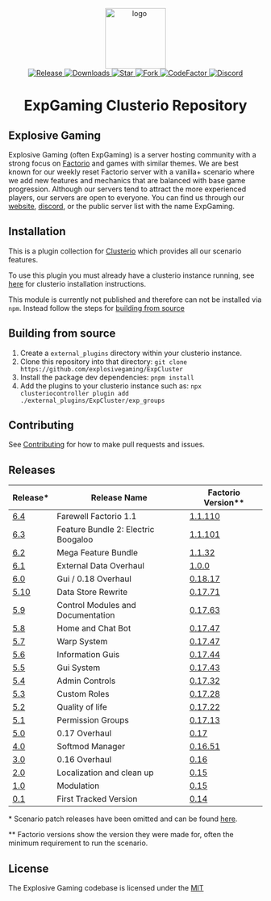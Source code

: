 <p align="center">
  <img alt="logo" src="https://avatars2.githubusercontent.com/u/39745392?s=200&v=4" width="120">
  <br>
  <a href="https://github.com/explosivegaming/scenario/tags">
    <img src="https://img.shields.io/github/tag/explosivegaming/scenario.svg?label=Release" alt="Release">
  </a>
  <a href="https://github.com/explosivegaming/scenario/archive/master.zip">
    <img src="https://img.shields.io/github/downloads/explosivegaming/scenario/total.svg?label=Downloads" alt="Downloads">
  </a>
  <a href="https://github.com/explosivegaming/scenario/stargazers">
    <img src="https://img.shields.io/github/stars/explosivegaming/scenario.svg?label=Stars" alt="Star">
  </a>
  <a href="http://github.com/explosivegaming/scenario/fork">
    <img src="https://img.shields.io/github/forks/explosivegaming/scenario.svg?label=Forks" alt="Fork">
  </a>
  <a href="https://www.codefactor.io/repository/github/explosivegaming/scenario">
    <img src="https://www.codefactor.io/repository/github/explosivegaming/scenario/badge" alt="CodeFactor">
  </a>
  <a href="https://discord.explosivegaming.nl">
    <img src="https://discordapp.com/api/guilds/260843215836545025/widget.png?style=shield" alt="Discord">
  </a>
</p>
<h1 align="center">ExpGaming Clusterio Repository</h2>

## Explosive Gaming

Explosive Gaming (often ExpGaming) is a server hosting community with a strong focus on [Factorio][factorio] and games with similar themes. We are best known for our weekly reset Factorio server with a vanilla+ scenario where we add new features and mechanics that are balanced with base game progression. Although our servers tend to attract the more experienced players, our servers are open to everyone. You can find us through our [website], [discord], or the public server list with the name ExpGaming.

## Installation

This is a plugin collection for [Clusterio](https://github.com/clusterio/clusterio) which provides all our scenario features.

To use this plugin you must already have a clusterio instance running, see [here](https://github.com/clusterio/clusterio?tab=readme-ov-file#installation) for clusterio installation instructions.

This module is currently not published and therefore can not be installed via `npm`. Instead follow the steps for [building from source](#building-from-source)

## Building from source

1) Create a `external_plugins` directory within your clusterio instance.
2) Clone this repository into that directory: `git clone https://github.com/explosivegaming/ExpCluster`
3) Install the package dev dependencies: `pnpm install`
4) Add the plugins to your clusterio instance such as: `npx clusteriocontroller plugin add ./external_plugins/ExpCluster/exp_groups`

## Contributing

See [Contributing](CONTRIBUTING.md) for how to make pull requests and issues.

## Releases

| Release* | Release Name | Factorio Version** |
|---|---|---|
| [6.4][s6.4] | Farewell Factorio 1.1 | [1.1.110][f1.1.110] |
| [6.3][s6.3] | Feature Bundle 2: Electric Boogaloo | [1.1.101][f1.1.101] |
| [6.2][s6.2] | Mega Feature Bundle | [1.1.32][f1.1.32] |
| [6.1][s6.1] | External Data Overhaul | [1.0.0][f1.0.0] |
| [6.0][s6.0] | Gui / 0.18 Overhaul | [0.18.17][f0.18.17] |
| [5.10][s5.10] | Data Store Rewrite | [0.17.71][f0.17.71] |
| [5.9][s5.9] | Control Modules and Documentation | [0.17.63][f0.17.63] |
| [5.8][s5.8] | Home and Chat Bot | [0.17.47][f0.17.49] |
| [5.7][s5.7] | Warp System | [0.17.47][f0.17.47] |
| [5.6][s5.6] | Information Guis | [0.17.44][f0.17.44] |
| [5.5][s5.5] | Gui System | [0.17.43][f0.17.43] |
| [5.4][s5.4] | Admin Controls | [0.17.32][f0.17.32] |
| [5.3][s5.3] | Custom Roles | [0.17.28][f0.17.28] |
| [5.2][s5.2] | Quality of life | [0.17.22][f0.17.22] |
| [5.1][s5.1] | Permission Groups | [0.17.13][f0.17.13] |
| [5.0][s5.0] | 0.17 Overhaul| [0.17][f0.17.9] |
| [4.0][s4.0] | Softmod Manager | [0.16.51][f0.16.51] |
| [3.0][s3.0] | 0.16 Overhaul | [0.16][f0.16] |
| [2.0][s2.0] | Localization and clean up | [0.15][f0.15] |
| [1.0][s1.0] | Modulation | [0.15][f0.15] |
| [0.1][s0.1] | First Tracked Version | [0.14][f0.14] |

\* Scenario patch releases have been omitted and can be found [here][releases].

\*\* Factorio versions show the version they were made for, often the minimum requirement to run the scenario.

[s6.4]: https://github.com/explosivegaming/scenario/releases/tag/6.4.0
[s6.3]: https://github.com/explosivegaming/scenario/releases/tag/6.3.0
[s6.2]: https://github.com/explosivegaming/scenario/releases/tag/6.2.0
[s6.1]: https://github.com/explosivegaming/scenario/releases/tag/6.1.0
[s6.0]: https://github.com/explosivegaming/scenario/releases/tag/6.0.0
[s5.10]: https://github.com/explosivegaming/scenario/releases/tag/5.10.0
[s5.9]: https://github.com/explosivegaming/scenario/releases/tag/5.9.0
[s5.8]: https://github.com/explosivegaming/scenario/releases/tag/5.8.0
[s5.7]: https://github.com/explosivegaming/scenario/releases/tag/5.7.0
[s5.6]: https://github.com/explosivegaming/scenario/releases/tag/5.6.0
[s5.5]: https://github.com/explosivegaming/scenario/releases/tag/5.5.0
[s5.4]: https://github.com/explosivegaming/scenario/releases/tag/5.4.0
[s5.3]: https://github.com/explosivegaming/scenario/releases/tag/5.3.0
[s5.2]: https://github.com/explosivegaming/scenario/releases/tag/5.2.0
[s5.1]: https://github.com/explosivegaming/scenario/releases/tag/5.1.0
[s5.0]: https://github.com/explosivegaming/scenario/releases/tag/5.0.0
[s4.0]: https://github.com/explosivegaming/scenario/releases/tag/v4.0
[s3.0]: https://github.com/explosivegaming/scenario/releases/tag/v3.0
[s2.0]: https://github.com/explosivegaming/scenario/releases/tag/v2.0
[s1.0]: https://github.com/explosivegaming/scenario/releases/tag/v1.0
[s0.1]: https://github.com/explosivegaming/scenario/releases/tag/v0.1

[f1.1.110]: https://wiki.factorio.com/Version_history/1.1.0#1.1.110
[f1.1.101]: https://wiki.factorio.com/Version_history/1.1.0#1.1.101
[f1.1.32]: https://wiki.factorio.com/Version_history/1.1.0#1.1.32
[f1.0.0]: https://wiki.factorio.com/Version_history/1.0.0#1.0.0
[f0.18.17]: https://wiki.factorio.com/Version_history/0.18.0#0.18.17
[f0.17.71]: https://wiki.factorio.com/Version_history/0.17.0#0.17.71
[f0.17.63]: https://wiki.factorio.com/Version_history/0.17.0#0.17.63
[f0.17.49]: https://wiki.factorio.com/Version_history/0.17.0#0.17.49
[f0.17.47]: https://wiki.factorio.com/Version_history/0.17.0#0.17.47
[f0.17.44]: https://wiki.factorio.com/Version_history/0.17.0#0.17.44
[f0.17.43]: https://wiki.factorio.com/Version_history/0.17.0#0.17.43
[f0.17.32]: https://wiki.factorio.com/Version_history/0.17.0#0.17.32
[f0.17.28]: https://wiki.factorio.com/Version_history/0.17.0#0.17.28
[f0.17.22]: https://wiki.factorio.com/Version_history/0.17.0#0.17.22
[f0.17.13]: https://wiki.factorio.com/Version_history/0.17.0#0.17.13
[f0.17.9]: https://wiki.factorio.com/Version_history/0.17.0#0.17.9
[f0.16.51]: https://wiki.factorio.com/Version_history/0.16.0#0.16.51
[f0.16]: https://wiki.factorio.com/Version_history/0.16.0
[f0.15]: https://wiki.factorio.com/Version_history/0.15.0
[f0.14]: https://wiki.factorio.com/Version_history/0.14.0

## License

The Explosive Gaming codebase is licensed under the [MIT](LICENSE)

[stable-dl]: https://github.com/explosivegaming/scenario/archive/master.zip
[experimental-dl]: https://github.com/explosivegaming/scenario/archive/dev.zip
[releases]: https://github.com/explosivegaming/scenario/releases
[factorio]: https://factorio.com
[docs]: https://explosivegaming.github.io/scenario
[issues]: https://github.com/explosivegaming/scenario/issues/new/choose
[website]: https://explosivegaming.nl
[discord]: https://discord.explosivegaming.nl
